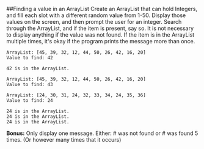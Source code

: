 ##Finding a value in an ArrayList
Create an ArrayList that can hold Integers, and fill each slot with a different random value from 1-50. Display those values on the screen, and then prompt the user for an integer. Search through the ArrayList, and if the item is present, say so. It is not necessary to display anything if the value was not found. If the item is in the ArrayList multiple times, it's okay if the program prints the message more than once.
```
ArrayList: [45, 39, 32, 12, 44, 50, 26, 42, 16, 20]
Value to find: 42

42 is in the ArrayList.
```
```
ArrayList: [45, 39, 32, 12, 44, 50, 26, 42, 16, 20]
Value to find: 43
```
 
```
ArrayList: [24, 30, 31, 24, 32, 33, 34, 24, 35, 36]
Value to find: 24

24 is in the ArrayList.
24 is in the ArrayList.
24 is in the ArrayList.
```
**Bonus:** Only display one message. Either: # was not found or # was found 5 times. (Or however many times that it occurs)

